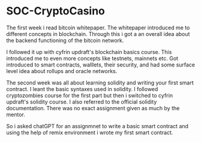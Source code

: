 # SOC-CryptoCasino
The first week i read bitcoin whitepaper. The whitepaper introduced me to different concepts in blockchain. Through this i got a an overall idea about the backend functioning of the bitcoin network. 

I followed it up with cyfrin updraft's blockchain basics course. This introduced me to even more concepts like testnets, mainnets etc. Got introduced to smart contracts, walllets, their security, and had some surface level idea about rollups and oracle networks. 

The second week was all about learning solidity and writing your first smart contract. I leant the basic syntaxes used in solidity. I followed cryptozombies course for the first part but then i switched to cyfrin updraft's solidity course. I also referred to the official solidity documentation. There was no exact assignment given as much by the mentor. 

So i asked chatGPT for an assignmnet to write a basic smart contract and using the help of remix environment i wrote my first smart contract. 
